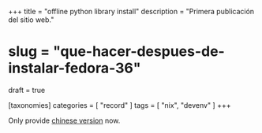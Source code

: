 +++
title = "offline python library install"
description = "Primera publicación del sitio web."
# slug = "que-hacer-despues-de-instalar-fedora-36"
draft = true

[taxonomies]
    categories = [ "record" ]
    tags = [ "nix", "devenv" ]
+++

Only provide [chinese version](https://jackyliu16.github.io/zh/blog/2023/offline-python-library-install) now.
